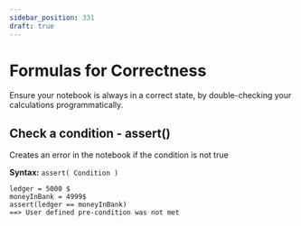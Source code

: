 ```yaml
---
sidebar_position: 331
draft: true
---
```


# Formulas for Correctness

Ensure your notebook is always in a correct state, by double-checking your calculations programmatically.

## Check a condition - assert()

Creates an error in the notebook if the condition is not true

**Syntax:** `assert( Condition )`

```deci live
ledger = 5000 $
moneyInBank = 4999$
assert(ledger == moneyInBank)
==> User defined pre-condition was not met
```
